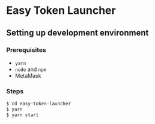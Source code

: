 # Easy Token Launcher

## Setting up development environment

### Prerequisites

- `yarn`
- `node` and `npm`
- MetaMask

### Steps

```sh
$ cd easy-token-launcher
$ yarn
$ yarn start
```
